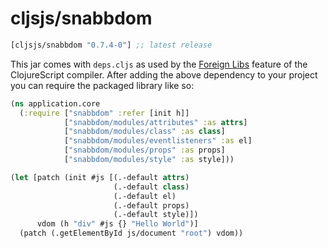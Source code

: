 # cljsjs/snabbdom
[](dependency)
```clojure
[cljsjs/snabbdom "0.7.4-0"] ;; latest release
```
[](/dependency)

This jar comes with `deps.cljs` as used by the [Foreign Libs][flibs] feature
of the ClojureScript compiler. After adding the above dependency to your project
you can require the packaged library like so:

```clojure
(ns application.core
  (:require ["snabbdom" :refer [init h]]
            ["snabbdom/modules/attributes" :as attrs]
            ["snabbdom/modules/class" :as class]
            ["snabbdom/modules/eventlisteners" :as el]
            ["snabbdom/modules/props" :as props]
            ["snabbdom/modules/style" :as style]))

(let [patch (init #js [(.-default attrs)
                       (.-default class)
                       (.-default el)
                       (.-default props)
                       (.-default style)])
      vdom (h "div" #js {} "Hello World")]
  (patch (.getElementById js/document "root") vdom))

```
[flibs]: https://clojurescript.org/reference/packaging-foreign-deps
